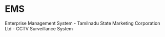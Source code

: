# EMS
Enterprise Management System - Tamilnadu State Marketing Corporation Ltd - CCTV Surveillance System
